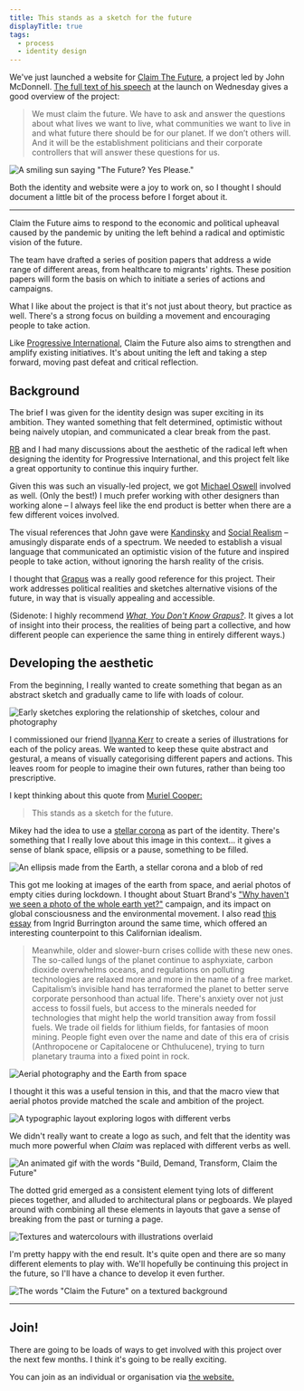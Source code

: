 ```yaml
---
title: This stands as a sketch for the future
displayTitle: true
tags:
  - process
  - identity design
---
```


We've just launched a website for [Claim The Future](http://claimthefuture.today/), a project led by John McDonnell. [The full text of his speech](https://labourlist.org/2020/07/build-better-but-not-back-john-mcdonnells-full-speech/) at the launch on Wednesday gives a good overview of the project:

> We must claim the future. We have to ask and answer the questions about what lives we want to live, what communities we want to live in and what future there should be for our planet. If we don’t others will. And it will be the establishment politicians and their corporate controllers that will answer these questions for us.

![A smiling sun saying "The Future? Yes Please."](https://d2w9rnfcy7mm78.cloudfront.net/8131617/original_87ba6831844cd8a750bd05bebad54cb5.jpg?1595761445?bc=0)

Both the identity and website were a joy to work on, so I thought I should document a little bit of the process before I forget about it.

<!-- more -->

---

Claim the Future aims to respond to the economic and political upheaval caused by the pandemic by uniting the left behind a radical and optimistic vision of the future. 

The team have drafted a series of position papers that address a wide range of different areas, from healthcare to migrants' rights. These position papers will form the basis on which to initiate a series of actions and campaigns.

What I like about the project is that it's not just about theory, but practice as well. There's a strong focus on building a movement and encouraging people to take action.

Like [Progressive International](http://progressive.international/), Claim the Future also aims to strengthen and amplify existing initiatives. It's about uniting the left and taking a step forward, moving past defeat and critical reflection.

## Background

The brief I was given for the identity design was super exciting in its ambition. They wanted something that felt determined, optimistic without being naively utopian, and communicated a clear break from the past.

[RB](http://r-b.site/) and I had many discussions about the aesthetic of the radical left when designing the identity for Progressive International, and this project felt like a great opportunity to continue this inquiry further. 

Given this was such an visually-led project, we got [Michael Oswell](http://michaeloswell.com/) involved as well. (Only the best!) I much prefer working with other designers than working alone – I always feel like the end product is better when there are a few different voices involved.

The visual references that John gave were [Kandinsky](https://www.wassilykandinsky.net/painting1896-1944.php) and [Social Realism](https://en.wikipedia.org/wiki/Social_realism) – amusingly disparate ends of a spectrum. We needed to establish a visual language that communicated an optimistic vision of the future and inspired people to take action, without ignoring the harsh reality of the crisis.

I thought that [Grapus](https://www.grapheine.com/en/history-of-graphic-design/pierre-bernard-grapus-graphic-design-of-public-utility) was a really good reference for this project. Their work addresses political realities and sketches alternative visions of the future, in way that is visually appealing and accessible.

(Sidenote: I highly recommend *[What, You Don't Know Grapus?](https://draw-down.com/products/what-you-dont-know-grapus-leo-favier)*. It gives a lot of insight into their process, the realities of being part a collective, and how different people can experience the same thing in entirely different ways.)

## Developing the aesthetic

From the beginning, I really wanted to create something that began as an abstract sketch and gradually came to life with loads of colour.

![Early sketches exploring the relationship of sketches, colour and photography](https://d2w9rnfcy7mm78.cloudfront.net/8131614/original_4e190562a87cab3cffc7c386c22075f9.jpg?1595761425?bc=0)

I commissioned our friend [Ilyanna Kerr](https://www.instagram.com/ilyanna____/?hl=en) to create a series of illustrations for each of the policy areas. We wanted to keep these quite abstract and gestural, a means of visually categorising different papers and actions. This leaves room for people to imagine their own futures, rather than being too prescriptive.

I kept thinking about this quote from [Muriel Cooper:](https://twitter.com/zachlieberman/status/1199401656053579780/photo/1) 

> This stands as a sketch for the future.

Mikey had the idea to use a [stellar corona](https://en.wikipedia.org/wiki/Stellar_corona#/media/File:Solar_eclipse_1999_4_NR.jpg) as part of the identity. There's something that I really love about this image in this context… it gives a sense of blank space, ellipsis or a pause, something to be filled.

![An ellipsis made from the Earth, a stellar corona and a blob of red](https://d2w9rnfcy7mm78.cloudfront.net/8131609/original_053fa40f4515c8baea5c5749cc05aa1a.jpg?1595761419?bc=0)

This got me looking at images of the earth from space, and aerial photos of empty cities during lockdown. I thought about Stuart Brand's ["Why haven't we seen a photo of the whole earth yet?"](https://medium.com/the-long-now-foundation/earth-and-civilization-in-the-macroscope-82243cad20bd) campaign, and its impact on global consciousness and the environmental movement. I also read [this essay](https://www.generationc.xyz/ingrid-burrington) from Ingrid Burrington around the same time, which offered an interesting counterpoint to this Californian idealism.

> Meanwhile, older and slower-burn crises collide with these new ones. The so-called lungs of the planet continue to asphyxiate, carbon dioxide overwhelms oceans, and regulations on polluting technologies are relaxed more and more in the name of a free market. Capitalism’s invisible hand has terraformed the planet to better serve corporate personhood than actual life. There's anxiety over not just access to fossil fuels, but access to the minerals needed for technologies that might help the world transition away from fossil fuels. We trade oil fields for lithium fields, for fantasies of moon mining. People fight even over the name and date of this era of crisis (Anthropocene or Capitalocene or Chthulucene), trying to turn planetary trauma into a fixed point in rock.

![Aerial photography and the Earth from space](https://d2w9rnfcy7mm78.cloudfront.net/8131612/original_67d38ded7c46ceb20e7364961a0ade99.jpg?1595761423?bc=0)

I thought it this was a useful tension in this, and that the macro view that aerial photos provide matched the scale and ambition of the project.

![A typographic layout exploring logos with different verbs](https://d2w9rnfcy7mm78.cloudfront.net/8131610/original_0752c2cfa0453970e33bb2f1bcc4302b.jpg?1595761420?bc=0)

We didn't really want to create a logo as such, and felt that the identity was much more powerful when *Claim* was replaced with different verbs as well.

![An animated gif with the words "Build, Demand, Transform, Claim the Future"](https://d2w9rnfcy7mm78.cloudfront.net/8131613/original_3058717c7cf071ce78519d80684e9974.gif?1595761424?bc=0)

The dotted grid emerged as a consistent element tying lots of different pieces together, and alluded to architectural plans or pegboards. We played around with combining all these elements in layouts that gave a sense of breaking from the past or turning a page.

![Textures and watercolours with illustrations overlaid](https://d2w9rnfcy7mm78.cloudfront.net/8131618/original_14d696da924bcc81b239fcf7155fe0cf.jpg?1595761445?bc=0)

I'm pretty happy with the end result. It's quite open and there are so many different elements to play with. We'll hopefully be continuing this project in the future, so I'll have a chance to develop it even further.

![The words "Claim the Future" on a textured background](https://d2w9rnfcy7mm78.cloudfront.net/8131619/original_9de122f7651eeab95558817eb2219fa3.jpg?1595761449?bc=0)

---

## Join!

There are going to be loads of ways to get involved with this project over the next few months. I think it's going to be really exciting.

You can join as an individual or organisation via [the website.](https://claimthefuture.today/)